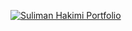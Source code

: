 [![Suliman Hakimi Portfolio](https://suliman-hakimi.vercel.app/screenshot.png)](https://suliman-hakimi.vercel.app/)  
